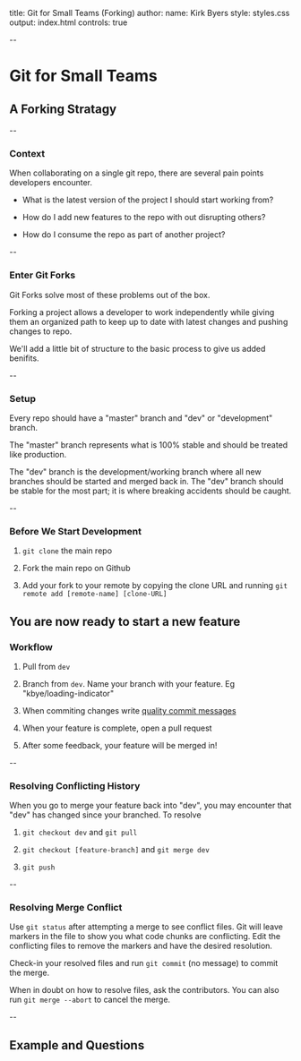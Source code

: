 title: Git for Small Teams (Forking)
author:
    name: Kirk Byers
style: styles.css
output: index.html
controls: true

--

# Git for Small Teams

## A Forking Stratagy

--

### Context

When collaborating on a single git repo, there are several pain points developers encounter.

* What is the latest version of the project I should start working from?

* How do I add new features to the repo with out disrupting others?

* How do I consume the repo as part of another project?

-- 

### Enter Git Forks

Git Forks solve most of these problems out of the box.

Forking a project allows a developer to work independently while giving them an organized path to keep up to date with latest changes and pushing changes to repo.

We'll add a little bit of structure to the basic process to give us added benifits.

--

### Setup

Every repo should have a "master" branch and "dev" or "development" branch.

The "master" branch represents what is 100% stable and should be treated like production.

The "dev" branch is the development/working branch where all new branches should be started and merged back in. The "dev" branch should be stable for the most part; it is where breaking accidents should be caught. 

--

### Before We Start Development

1) `git clone` the main repo

2) Fork the main repo on Github

3) Add your fork to your remote by copying the clone URL and running `git remote add [remote-name] [clone-URL]`

You are now ready to start a new feature
--

### Workflow

1) Pull from `dev`

2) Branch from `dev`. Name your branch with your feature. Eg "kbye/loading-indicator"

3) When commiting changes write [quality commit messages](https://chris.beams.io/posts/git-commit/)

4) When your feature is complete, open a pull request

5) After some feedback, your feature will be merged in!

--

### Resolving Conflicting History

When you go to merge your feature back into "dev", you may encounter that "dev" has changed since your branched. To resolve

1) `git checkout dev` and `git pull`

2) `git checkout [feature-branch]` and `git merge dev`

3) `git push`

--

### Resolving Merge Conflict

Use `git status` after attempting a merge to see conflict files. Git will leave markers in the file to show you what code chunks are conflicting. Edit the conflicting files to remove the markers and have the desired resolution.

Check-in your resolved files and run `git commit` (no message) to commit the merge.

When in doubt on how to resolve files, ask the contributors. You can also run `git merge --abort` to cancel the merge.

--

## Example and Questions

